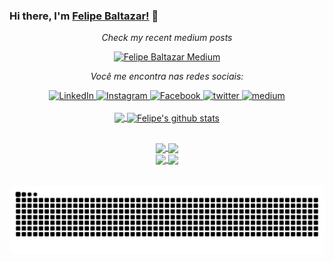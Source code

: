 ### Hi there, I'm [Felipe Baltazar!](https://twitter.com/FelippeBaltazar) 👋



<div align="center">

  <i>Check my recent medium posts</i>

  [![Felipe Baltazar Medium](https://github-readme-medium.vercel.app/?username=felipedasilvabaltazar&&limit=2)](https://medium.com/@felipedasilvabaltazar)

  <i>Você me encontra nas redes sociais:</i>
  <br>

  <!--Linkedin-->
  <a href="https://www.linkedin.com/in/felipe-baltazar" target="_blank">
	<img src="https://img.shields.io/badge/LinkedIn-%230077B5.svg?&style=flat-square&logo=linkedin&logoColor=white" alt="LinkedIn">
  </a>
	
  <!--Instagram-->
  <a href="https://www.instagram.com/felipebaltazar" target="_blank">
	<img src="https://img.shields.io/badge/Instagram-%23E4405F.svg?&style=flat-square&logo=instagram&logoColor=white" alt="Instagram">
  </a>

  <!--Facebook-->
  <a href="https://www.facebook.com/felipe.dasilvabaltazar" target="_blank">
	<img src="https://img.shields.io/badge/Facebook-%231877F2.svg?&style=flat-square&logo=facebook&logoColor=white" alt="Facebook">
  </a>

  <!--Twitter-->
  <a href="https://twitter.com/FelippeBaltazar" target="_blank">
	<img src="https://img.shields.io/badge/twitter-blue?&style=flat-square&logo=twitter&logoColor=white" alt="twitter">
  </a>

  <!--Medium-->
  <a href="https://medium.com/@felipedasilvabaltazar" target="_blank">
	<img src="https://img.shields.io/badge/medium-black?&style=flat-square&logo=medium&logoColor=white" alt="medium">
  </a>
</div>

<br/>

<div align="center">
  <!--Top Languages-->
  <a href="https://github.com/felipebaltazar/Maui.NeoControls">
    <img height="180em" align="center" src="https://github-readme-stats.anuraghazra1.vercel.app/api/top-langs/?username=felipebaltazar&hide=Batchfile,javascript&layout=compact&theme=dracula" />
  </a>

  <!--Stats-->
  <a href="https://github.com/felipebaltazar/Maui.NeoControls">
    <img height="180em" align="center" src="https://github-readme-stats.anuraghazra1.vercel.app/api?username=felipebaltazar&show_icons=true&line_height=27&theme=dracula" alt="Felipe's github stats" />
  </a>
</div>


  ##


<div align="center">
  <!--Skia Xaml-->
  <a href="https://github.com/felipebaltazar/Maui.TutorialCoachMark">
    <img align="center" width="406em" src="https://github-readme-stats.anuraghazra1.vercel.app/api/pin/?username=felipebaltazar&repo=Maui.TutorialCoachMark&theme=dracula" />
  </a>    

  <!--Neo Controls-->
  <a href="https://github.com/felipebaltazar/Maui.NeoControls">
    <img align="center" width="406em" src="https://github-readme-stats.anuraghazra1.vercel.app/api/pin/?username=felipebaltazar&repo=Maui.NeoControls&theme=dracula" />
  </a>
</div>

<div align="center">
  <!--ServerDrivenUI-->
  <a href="https://github.com/felipebaltazar/Maui.ServerDrivenUI">
    <img align="center" width="406em" src="https://github-readme-stats.anuraghazra1.vercel.app/api/pin/?username=felipebaltazar&repo=Maui.ServerDrivenUI&theme=dracula" />
  </a>

  <!--Xartic-->
  <a href="https://github.com/felipebaltazar/Xartic">
    <img align="center" width="406em" src="https://github-readme-stats.anuraghazra1.vercel.app/api/pin/?username=felipebaltazar&repo=Xartic&theme=dracula" />
  </a>    
</div>


<br />
<br />

<div align="center">
	<picture>
	  <source media="(prefers-color-scheme: dark)" srcset="https://raw.githubusercontent.com/felipebaltazar/felipebaltazar/output/github-contribution-grid-snake-dark.svg">
	  <source media="(prefers-color-scheme: light)" srcset="https://raw.githubusercontent.com/felipebaltazar/felipebaltazar/output/github-contribution-grid-snake.svg">
	  <img alt="github contribution grid snake animation" src="https://raw.githubusercontent.com/felipebaltazar/felipebaltazar/output/github-contribution-grid-snake.svg">
	</picture>
</div>
